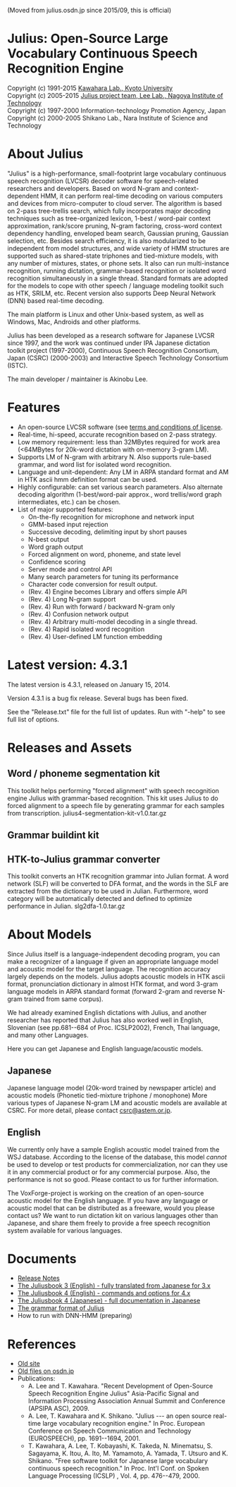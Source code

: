 (Moved from julius.osdn.jp since 2015/09, this is official)

# Julius: Open-Source Large Vocabulary Continuous Speech Recognition Engine

Copyright (c) 1991-2015 [Kawahara Lab., Kyoto University](http://www.ar.media.kyoto-u.ac.jp/)  
Copyright (c) 2005-2015 [Julius project team, Lee Lab., Nagoya Institute of Technology](http://www.slp.nitech.ac.jp/)  
Copyright (c) 1997-2000 Information-technology Promotion Agency, Japan  
Copyright (c) 2000-2005 Shikano Lab., Nara Institute of Science and Technology  

# About Julius

"Julius" is a high-performance, small-footprint large vocabulary continuous speech recognition (LVCSR) decoder software for speech-related researchers and developers. Based on word N-gram and context-dependent HMM, it can perform real-time decoding on various computers and devices from micro-computer to cloud server. The algorithm is based on 2-pass tree-trellis search, which fully incorporates major decoding techniques such as tree-organized lexicon, 1-best / word-pair context approximation, rank/score pruning, N-gram factoring, cross-word context dependency handling, enveloped beam search, Gaussian pruning, Gaussian selection, etc. Besides search efficiency, it is also modularized to be independent from model structures, and wide variety of HMM structures are supported such as shared-state triphones and tied-mixture models, with any number of mixtures, states, or phone sets. It also can run multi-instance recognition, running dictation, grammar-based recognition or isolated word recognition simultaneously in a single thread.  Standard formats are adopted for the models to cope with other speech / language modeling toolkit such as HTK, SRILM, etc.  Recent version also supports Deep Neural Network (DNN) based real-time decoding.

The main platform is Linux and other Unix-based system, as well as Windows, Mac, Androids and other platforms.

Julius has been developed as a research software for Japanese LVCSR since 1997, and the work was continued under IPA Japanese dictation toolkit project (1997-2000), Continuous Speech Recognition Consortium, Japan (CSRC) (2000-2003) and Interactive Speech Technology Consortium (ISTC).

The main developer / maintainer is Akinobu Lee.


# Features

- An open-source LVCSR software (see [terms and conditions of license](https://github.com/julius-speech/julius/blob/master/LICENSE.txt).
- Real-time, hi-speed, accurate recognition based on 2-pass strategy.
- Low memory requirement: less than 32MBytes required for work area (<64MBytes for 20k-word dictation with on-memory 3-gram LM).
- Supports LM of N-gram with arbitrary N.  Also supports rule-based grammar, and word list for isolated word recognition.
- Language and unit-dependent: Any LM in ARPA standard format and AM in HTK ascii hmm definition format can be used.
- Highly configurable: can set various search parameters. Also alternate decoding algorithm (1-best/word-pair approx., word trellis/word graph intermediates, etc.) can be chosen.
- List of major supported features:
  - On-the-fly recognition for microphone and network input
  - GMM-based input rejection
  - Successive decoding, delimiting input by short pauses
  - N-best output
  - Word graph output
  - Forced alignment on word, phoneme, and state level
  - Confidence scoring
  - Server mode and control API
  - Many search parameters for tuning its performance
  - Character code conversion for result output.
  - (Rev. 4) Engine becomes Library and offers simple API
  - (Rev. 4) Long N-gram support
  - (Rev. 4) Run with forward / backward N-gram only
  - (Rev. 4) Confusion network output
  - (Rev. 4) Arbitrary multi-model decoding in a single thread.
  - (Rev. 4) Rapid isolated word recognition
  - (Rev. 4) User-defined LM function embedding

# Latest version: 4.3.1

The latest version is 4.3.1, released on January 15, 2014.

Version 4.3.1 is a bug fix release. Several bugs has been fixed.

See the "Release.txt" file for the full list of updates.
Run with "-help" to see full list of options.

# Releases and Assets

## Word / phoneme segmentation kit

This toolkit helps performing "forced alignment" with speech recognition engine Julius with grammar-based recognition. This kit uses Julius to do forced alignment to a speech file by generating grammar for each samples from transcription.
julius4-segmentation-kit-v1.0.tar.gz

## Grammar buildint kit

## HTK-to-Julius grammar converter

This toolkit converts an HTK recognition grammar into Julian format. A word network (SLF) will be converted to DFA format, and the words in the SLF are extracted from the dictionary to be used in Julian. Furthermore, word category will be automatically detected and defined to optimize performance in Julian.
slg2dfa-1.0.tar.gz

# About Models

Since Julius itself is a language-independent decoding program, you can make a recognizer of a language if given an appropriate language model and acoustic model for the target language. The recognition accuracy largely depends on the models. Julius adopts acoustic models in HTK ascii format, pronunciation dictionary in almost HTK format, and word 3-gram language models in ARPA standard format (forward 2-gram and reverse N-gram trained from same corpus).

We had already examined English dictations with Julius, and another researcher has reported that Julius has also worked well in English, Slovenian (see pp.681--684 of Proc. ICSLP2002), French, Thai language, and many other Languages.

Here you can get Japanese and English language/acoustic models.

## Japanese

Japanese language model (20k-word trained by newspaper article) and acoustic models (Phonetic tied-mixture triphone / monophone)
More various types of Japanese N-gram LM and acoustic models are available at CSRC. For more detail, please contact csrc@astem.or.jp.

## English

We currently only have a sample English acoustic model trained from the WSJ database. According to the license of the database, this model *cannot* be used to develop or test products for commercialization, nor can they use it in any commercial product or for any commercial purpose. Also, the performance is not so good. Please contact to us for further information.

The VoxForge-project is working on the creation of an open-source acoustic model for the English language.
If you have any language or acoustic model that can be distributed as a freeware, would you please contact us? We want to run dictation kit on various languages other than Japanese, and share them freely to provide a free speech recognition system available for various languages.

# Documents

- [Release Notes](https://github.com/julius-speech/julius/blob/master/Release.txt)
- [The Juliusbook 3 (English) - fully translated from Japanese for 3.x](http://julius.sourceforge.jp/book/Julius-3.2-book-e.pdf)
- [The Juliusbook 4 (English) - commands and options for 4.x](http://sourceforge.jp/projects/julius/downloads/47534/Juliusbook-4.1.5.pdf)
- [The Juliusbook 4 (Japanese) - full documentation in Japanese](http://julius.osdn.jp/juliusbook/ja/)
- [The grammar format of Julius](http://julius.sourceforge.jp/en_index.php?q=en_grammar.html)
- How to run with DNN-HMM (preparing)

# References

- [Old site](http://julius.osdn.jp/)
- [Old files on osdn.jp](http://sourceforge.jp/projects/julius/)
- Publications:
  - A. Lee and T. Kawahara. "Recent Development of Open-Source Speech Recognition Engine Julius" Asia-Pacific Signal and Information Processing Association Annual Summit and Conference (APSIPA ASC), 2009.
  - A. Lee, T. Kawahara and K. Shikano. "Julius --- an open source real-time large vocabulary recognition engine." In Proc. European Conference on Speech Communication and Technology (EUROSPEECH), pp. 1691--1694, 2001.
  - T. Kawahara, A. Lee, T. Kobayashi, K. Takeda, N. Minematsu, S. Sagayama, K. Itou, A. Ito, M. Yamamoto, A. Yamada, T. Utsuro and K. Shikano. "Free software toolkit for Japanese large vocabulary continuous speech recognition." In Proc. Int'l Conf. on Spoken Language Processing (ICSLP) , Vol. 4, pp. 476--479, 2000.
